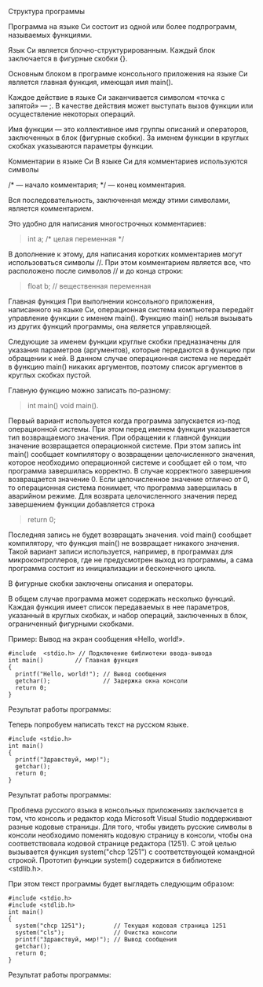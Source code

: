 Структура программы

Программа на языке Си состоит из одной или более подпрограмм, называемых функциями.

Язык Си является блочно-структурированным. Каждый блок заключается в фигурные скобки {}.

Основным блоком в программе консольного приложения на языке Си является главная функция, имеющая имя main().

Каждое действие в языке Си заканчивается символом «точка с запятой» — ;. В качестве действия может выступать вызов функции или осуществление некоторых операций.

Имя функции — это коллективное имя группы описаний и операторов, заключенных в блок (фигурные скобки). За именем функции в круглых скобках указываются параметры функции.

Комментарии в языке Си
В языке Си  для комментариев используются символы

/* — начало комментария;
*/ — конец комментария.

Вся последовательность, заключенная между этими символами, является комментарием.

Это удобно для написания многострочных комментариев:
 
> int a;   /* целая переменная */

В дополнение к этому, для написания коротких комментариев могут использоваться символы //. При этом комментарием является все, что расположено после символов // и до конца строки:

> float b; // вещественная переменная

Главная функция
При выполнении консольного приложения, написанного на языке Си, операционная система компьютера передаёт управление функции с именем main(). Функцию main() нельзя вызывать из других функций программы, она является управляющей.

Следующие за именем функции круглые скобки предназначены для указания параметров (аргументов), которые передаются в функцию при обращении к ней. В данном случае операционная система не передаёт в функцию main() никаких аргументов, поэтому список аргументов в круглых скобках пустой.

Главную функцию можно записать по-разному:

> int main()
> void main().

Первый вариант используется когда программа запускается из-под операционной системы. При этом перед именем функции указывается тип возвращаемого значения. При обращении к главной функции значение возвращается операционной системе. При этом запись int main() сообщает компилятору о возвращении целочисленного значения, которое необходимо операционной системе и сообщает ей о том, что программа завершилась корректно. В случае корректного завершения возвращается значение 0. Если целочисленное значение отлично от 0, то операционная система понимает, что программа завершилась в аварийном режиме. Для возврата целочисленного значения перед завершением функции добавляется строка

> return 0;

Последняя запись не будет возвращать значения. void main() сообщает компилятору, что функция main() не возвращает никакого значения. Такой вариант записи используется, например, в программах для микроконтроллеров, где не предусмотрен выход из программы, а сама программа состоит из инициализации и бесконечного цикла.

В фигурные скобки заключены описания и операторы.

В общем случае программа может содержать несколько функций. Каждая функция имеет список передаваемых в нее параметров, указанный в круглых скобках, и набор операций, заключенных в блок, ограниченный фигурными скобками.

Пример: Вывод на экран сообщения «Hello, world!».


```
#include  <stdio.h> // Подключение библиотеки ввода-вывода
int main()         // Главная функция
{
  printf("Hello, world!"); // Вывод сообщения
  getchar();               // Задержка окна консоли
  return 0;
}
```

Результат работы программы:

Теперь попробуем написать текст на русском языке.

```
#include <stdio.h>
int main()
{
  printf("Здравствуй, мир!");
  getchar();
  return 0;
}
```
Результат работы программы:


Проблема русского языка в консольных приложениях заключается в том, что консоль и редактор кода Microsoft Visual Studio поддерживают разные кодовые страницы. Для того, чтобы увидеть русские символы в консоли необходимо поменять кодовую страницу в консоли, чтобы она соответствовала кодовой странице редактора (1251). С этой целью вызывается функция system("chcp 1251") с соответствующей командной строкой. Прототип функции system() содержится в библиотеке <stdlib.h>.

При этом текст программы будет выглядеть следующим образом:

```
#include <stdio.h>
#include <stdlib.h>
int main()
{
  system("chcp 1251");        // Текущая кодовая страница 1251
  system("cls");              // Очистка консоли
  printf("Здравствуй, мир!"); // Вывод сообщения
  getchar();
  return 0;
}
```

Результат работы программы: